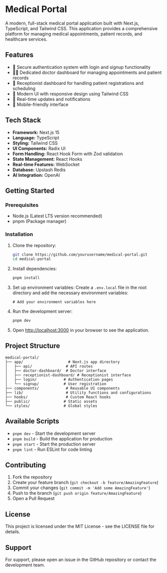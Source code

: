 # Medical Portal

A modern, full-stack medical portal application built with Next.js, TypeScript, and Tailwind CSS. This application provides a comprehensive platform for managing medical appointments, patient records, and healthcare services.

## Features

- 🔐 Secure authentication system with login and signup functionality
- 👨‍⚕️ Dedicated doctor dashboard for managing appointments and patient records
- 👥 Receptionist dashboard for handling patient registrations and scheduling
- 🎨 Modern UI with responsive design using Tailwind CSS
- 🔄 Real-time updates and notifications
- 📱 Mobile-friendly interface

## Tech Stack

- **Framework:** Next.js 15
- **Language:** TypeScript
- **Styling:** Tailwind CSS
- **UI Components:** Radix UI
- **Form Handling:** React Hook Form with Zod validation
- **State Management:** React Hooks
- **Real-time Features:** WebSocket
- **Database:** Upstash Redis
- **AI Integration:** OpenAI

## Getting Started

### Prerequisites

- Node.js (Latest LTS version recommended)
- pnpm (Package manager)

### Installation

1. Clone the repository:
   ```bash
   git clone https://github.com/yourusername/medical-portal.git
   cd medical-portal
   ```

2. Install dependencies:
   ```bash
   pnpm install
   ```

3. Set up environment variables:
   Create a `.env.local` file in the root directory and add the necessary environment variables:
   ```
   # Add your environment variables here
   ```

4. Run the development server:
   ```bash
   pnpm dev
   ```

5. Open [http://localhost:3000](http://localhost:3000) in your browser to see the application.

## Project Structure

```
medical-portal/
├── app/                    # Next.js app directory
│   ├── api/               # API routes
│   ├── doctor-dashboard/  # Doctor interface
│   ├── receptionist-dashboard/ # Receptionist interface
│   ├── login/            # Authentication pages
│   └── signup/           # User registration
├── components/            # Reusable UI components
├── lib/                   # Utility functions and configurations
├── hooks/                 # Custom React hooks
├── public/               # Static assets
└── styles/               # Global styles
```

## Available Scripts

- `pnpm dev` - Start the development server
- `pnpm build` - Build the application for production
- `pnpm start` - Start the production server
- `pnpm lint` - Run ESLint for code linting

## Contributing

1. Fork the repository
2. Create your feature branch (`git checkout -b feature/AmazingFeature`)
3. Commit your changes (`git commit -m 'Add some AmazingFeature'`)
4. Push to the branch (`git push origin feature/AmazingFeature`)
5. Open a Pull Request

## License

This project is licensed under the MIT License - see the LICENSE file for details.

## Support

For support, please open an issue in the GitHub repository or contact the development team.
